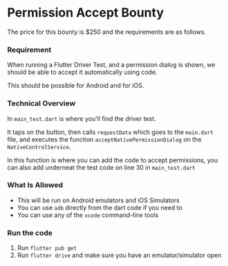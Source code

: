 # Permission Accept Bounty

The price for this bounty is $250 and the requirements are as follows. 

### Requirement

When running a Flutter Driver Test, and a permission dialog is shown, we should be able to accept it automatically using code. 

This should be possible for Android and for iOS.

### Technical Overview

In `main_test.dart` is where you'll find the driver test. 

It taps on the button, then calls `requestData` which goes to the `main.dart` file, and executes the function `acceptNativePermissionDialog` on the `NativeControlService`. 

In this function is where you can add the code to accept permissions, you can also add underneat the test code on line 30 in `main_test.dart`

### What Is Allowed

- This will be run on Android emulators and iOS Simulators
- You can use `adb` directly from the dart code if you need to
- You can use any of the `xcode` command-line tools

### Run the code

1. Run `flutter pub get`
2. Run `flutter drive` and make sure you have an emulator/simulator open